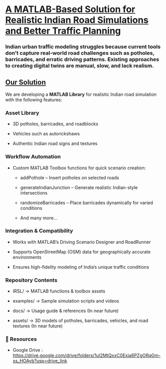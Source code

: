 # <ins>A MATLAB-Based Solution for Realistic Indian Road Simulations and Better Traffic Planning</ins>

### Indian urban traffic modeling struggles because current tools don’t capture real-world road challenges such as potholes, barricades, and erratic driving patterns. Existing approaches to creating digital twins are manual, slow, and lack realism.

##  <ins>Our Solution</ins>

We are developing a **MATLAB Library** for realistic Indian road simulation with the following features:

### Asset Library

* 3D potholes, barricades, and roadblocks

* Vehicles such as autorickshaws

* Authentic Indian road signs and textures

### Workflow Automation

* Custom MATLAB Toolbox functions for quick scenario creation:

    * addPothole – Insert potholes on selected roads

    * generateIndianJunction – Generate realistic Indian-style intersections

    * randomizeBarricades – Place barricades dynamically for varied conditions
      
    * And many more...

### Integration & Compatibility

* Works with MATLAB’s Driving Scenario Designer and RoadRunner

* Supports OpenStreetMap (OSM) data for geographically accurate environments

* Ensures high-fidelity modeling of India’s unique traffic conditions

### Repository Contents

* IRSL/ → MATLAB functions & toolbox assets

* examples/ → Sample simulation scripts and videos

* docs/ → Usage guide & references (In near future)

* assets/ → 3D models of potholes, barricades, vehicles, and road textures (In near future)

### 🔗 Resources
* Google Drive : https://drive.google.com/drive/folders/1uI2MtQxxC0Exia6PZgORqGm-ss_HOAyb?usp=drive_link
